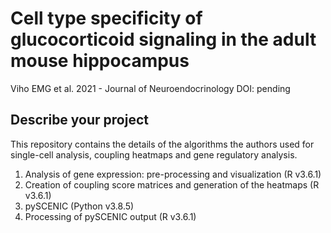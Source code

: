 # Cell type specificity of glucocorticoid signaling in the adult mouse hippocampus

Viho EMG et al. 2021 - Journal of Neuroendocrinology
DOI: pending


## Describe your project

This repository contains the details of the algorithms the authors used for single-cell analysis, coupling heatmaps and gene regulatory analysis.

1. Analysis of gene expression: pre-processing and visualization (R v3.6.1)
2. Creation of coupling score matrices and generation of the heatmaps (R v3.6.1)
3. pySCENIC (Python v3.8.5)
4. Processing of pySCENIC output (R v3.6.1)
